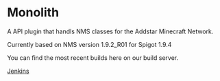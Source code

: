Monolith
=======

A API plugin that handls NMS classes for the Addstar Minecraft Network.  

Currently based on NMS version 1.9.2_R01 for Spigot 1.9.4

You can find the most recent builds here on our build server.

[Jenkins](http://jenkins.addstar.com.au/job/Monolith/)



